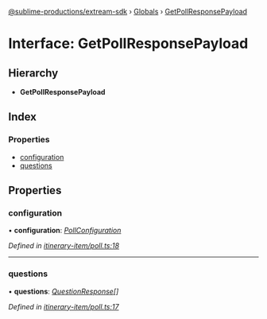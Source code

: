 [@sublime-productions/extream-sdk](../README.md) › [Globals](../globals.md) › [GetPollResponsePayload](getpollresponsepayload.md)

# Interface: GetPollResponsePayload

## Hierarchy

* **GetPollResponsePayload**

## Index

### Properties

* [configuration](getpollresponsepayload.md#configuration)
* [questions](getpollresponsepayload.md#questions)

## Properties

###  configuration

• **configuration**: *[PollConfiguration](pollconfiguration.md)*

*Defined in [itinerary-item/poll.ts:18](https://github.com/Extream-SaaS/ex-sdk/blob/be861a6/src/itinerary-item/poll.ts#L18)*

___

###  questions

• **questions**: *[QuestionResponse](questionresponse.md)[]*

*Defined in [itinerary-item/poll.ts:17](https://github.com/Extream-SaaS/ex-sdk/blob/be861a6/src/itinerary-item/poll.ts#L17)*
